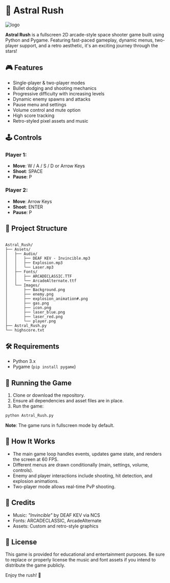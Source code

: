 # 🚀 Astral Rush

![logo](assets/images/logo.png)

**Astral Rush** is a fullscreen 2D arcade-style space shooter game built using Python and Pygame. Featuring fast-paced gameplay, dynamic menus, two-player support, and a retro aesthetic, it's an exciting journey through the stars!


## 🎮 Features

- Single-player & two-player modes
- Bullet dodging and shooting mechanics
- Progressive difficulty with increasing levels
- Dynamic enemy spawns and attacks
- Pause menu and settings
- Volume control and mute option
- High score tracking
- Retro-styled pixel assets and music


## 🕹 Controls

### Player 1:
- **Move**: W / A / S / D or Arrow Keys
- **Shoot**: SPACE
- **Pause**: P

### Player 2:
- **Move**: Arrow Keys
- **Shoot**: ENTER
- **Pause**: P


## 📁 Project Structure

```

Astral_Rush/
├── Assets/
│   ├── Audio/
│   │   ├── DEAF KEV - Invincible.mp3
│   │   ├── Explosion.mp3
│   │   └── Laser.mp3
│   ├── Fonts/
│   │   ├── ARCADECLASSIC.TTF
│   │   └── ArcadeAlternate.ttf
│   └── Images/
│       ├── Background.png
│       ├── enemy.png
│       ├── explosion_animation#.png
│       ├── gas.png
│       ├── icon.png
│       ├── laser_blue.png
│       ├── laser_red.png
│       └── player.png
├── Astral_Rush.py
└── highscore.txt

````


## 🛠 Requirements

- Python 3.x
- Pygame (`pip install pygame`)



## 🚀 Running the Game

1. Clone or download the repository.
2. Ensure all dependencies and asset files are in place.
3. Run the game:

```bash
python Astral_Rush.py
````

**Note**: The game runs in fullscreen mode by default.


## 🧠 How It Works

* The main game loop handles events, updates game state, and renders the screen at 60 FPS.
* Different menus are drawn conditionally (main, settings, volume, controls).
* Enemy and player interactions include shooting, hit detection, and explosion animations.
* Two-player mode allows real-time PvP shooting.


## 🎵 Credits

* Music: *"Invincible"* by DEAF KEV via NCS
* Fonts: ARCADECLASSIC, ArcadeAlternate
* Assets: Custom and retro-style graphics


## 📝 License

This game is provided for educational and entertainment purposes. Be sure to replace or properly license the music and font assets if you intend to distribute the game publicly.


Enjoy the rush! 🌌
